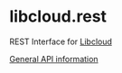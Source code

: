 libcloud.rest
=============

REST Interface for [Libcloud](http://libcloud.apache.org/)

[General API information](http://goo.gl/TIxkg)